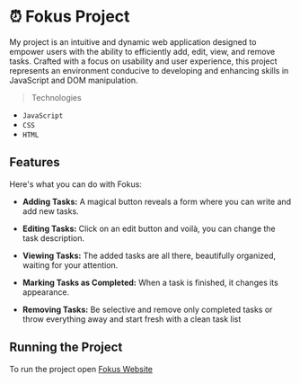 <h1> ⏰ Fokus Project </h1>

My project is an intuitive and dynamic web application designed to empower users with the ability to efficiently add, edit, view, and remove tasks. Crafted with a focus on usability and user experience, this project represents an environment conducive to developing and enhancing skills in JavaScript and DOM manipulation.

> Technologies

- `JavaScript`
- `CSS`
- `HTML`

## Features

Here's what you can do with Fokus:

 - **Adding Tasks:** A magical button reveals a form where you can write and add new tasks.

 - **Editing Tasks:** Click on an edit button and voilà, you can change the task description.

 - **Viewing Tasks:** The added tasks are all there, beautifully organized, waiting for your attention.

 - **Marking Tasks as Completed:** When a task is finished, it changes its appearance. 

 - **Removing Tasks:** Be selective and remove only completed tasks or throw everything away and start fresh with a clean task list

## Running the Project

To run the project open [Fokus Website](https://taskfokus.vercel.app)





